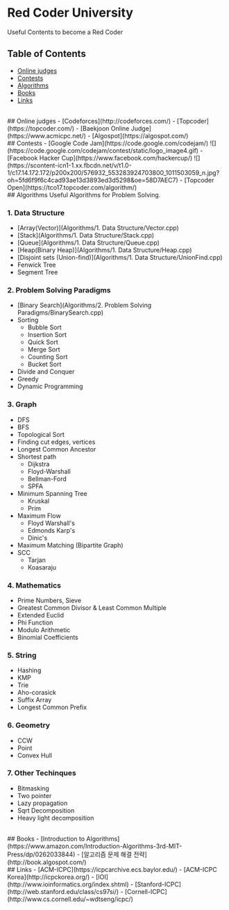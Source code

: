 # Red Coder University
Useful Contents to become a Red Coder

## Table of Contents
- [Online judges](#online-judges)
- [Contests](#contents)
- [Algorithms](#algorithms)
- [Books](#books)
- [Links](#links)

<br />   

<a name="online-judges"/>
## Online judges
- [Codeforces](http://codeforces.com/)
- [Topcoder](https://topcoder.com/)
- [Baekjoon Online Judge](https://www.acmicpc.net/)
- [Algospot](https://algospot.com/)

<br />  

<a name="contents"/>
## Contests
- [Google Code Jam](https://code.google.com/codejam/)  
![](https://code.google.com/codejam/contest/static/logo_image4.gif)  
- [Facebook Hacker Cup](https://www.facebook.com/hackercup/)  
![](https://scontent-icn1-1.xx.fbcdn.net/v/t1.0-1/c17.14.172.172/p200x200/576932_553283924703800_1011503059_n.jpg?oh=5fd6f9f6c4cad93ae13d3893ed3d5298&oe=58D7AEC7)  
- [Topcoder Open](https://tco17.topcoder.com/algorithm/)  
    
<br />   

<a name="algorithms"/>
##  Algorithms
Useful Algorithms for Problem Solving.


### 1. Data Structure
* [Array(Vector)](Algorithms/1. Data Structure/Vector.cpp)
* [Stack](Algorithms/1. Data Structure/Stack.cpp)
* [Queue](Algorithms/1. Data Structure/Queue.cpp)
* [Heap(Binary Heap)](Algorithms/1. Data Structure/Heap.cpp)
* [Disjoint sets (Union-find)](Algorithms/1. Data Structure/UnionFind.cpp)
* Fenwick Tree
* Segment Tree

### 2. Problem Solving Paradigms
* [Binary Search](Algorithms/2. Problem Solving Paradigms/BinarySearch.cpp)
* Sorting
	* Bubble Sort
	* Insertion Sort
	* Quick Sort
	* Merge Sort
	* Counting Sort
	* Bucket Sort
* Divide and Conquer
* Greedy
* Dynamic Programming

### 3. Graph
* DFS
* BFS
* Topological Sort
* Finding cut edges, vertices
* Longest Common Ancestor
* Shortest path
	* Dijkstra
	* Floyd-Warshall
	* Bellman-Ford
	* SPFA
* Minimum Spanning Tree
	* Kruskal
	* Prim
* Maximum Flow
	* Floyd Warshall's
	* Edmonds Karp's
	* Dinic's
* Maximum Matching (Bipartite Graph)
* SCC
	* Tarjan
	* Koasaraju

### 4. Mathematics
* Prime Numbers, Sieve
* Greatest Common Divisor & Least Common Multiple
* Extended Euclid
* Phi Function
* Modulo Arithmetic
* Binomial Coefficients

### 5. String
* Hashing
* KMP
* Trie
* Aho-corasick
* Suffix Array
* Longest Common Prefix

### 6. Geometry
* CCW
* Point
* Convex Hull

### 7. Other Techinques
* Bitmasking
* Two pointer
* Lazy propagation
* Sqrt Decomposition
* Heavy light decomposition

<br />   

<a name="books"/>
## Books
- [Introduction to Algorithms](https://www.amazon.com/Introduction-Algorithms-3rd-MIT-Press/dp/0262033844)
- [알고리즘 문제 해결 전략](http://book.algospot.com/)

<br />   

<a name="links"/>
## Links
- [ACM-ICPC](https://icpcarchive.ecs.baylor.edu/)
- [ACM-ICPC Korea](http://icpckorea.org/)
- [IOI](http://www.ioinformatics.org/index.shtml)
- [Stanford-ICPC](http://web.stanford.edu/class/cs97si/)
- [Cornell-ICPC](http://www.cs.cornell.edu/~wdtseng/icpc/)





